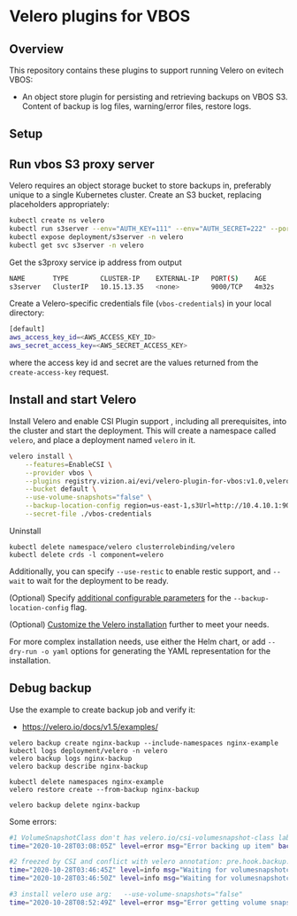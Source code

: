 # Velero plugins for VBOS

## Overview

This repository contains these plugins to support running Velero on evitech VBOS:

- An object store plugin for persisting and retrieving backups on VBOS S3. Content of backup is log files, warning/error files, restore logs.

## Setup

## Run vbos S3 proxy server

Velero requires an object storage bucket to store backups in, preferably unique to a single Kubernetes cluster. Create an S3 bucket, replacing placeholders appropriately:

```bash
kubectl create ns velero
kubectl run s3server --env="AUTH_KEY=111" --env="AUTH_SECRET=222" --port=9000 --image=registry.vizion.ai/evi/s3proxy:v1 -n velero
kubectl expose deployment/s3server -n velero
kubectl get svc s3server -n velero
```

Get the s3proxy service ip address from output

```bash
NAME       TYPE        CLUSTER-IP    EXTERNAL-IP   PORT(S)    AGE
s3server   ClusterIP   10.15.13.35   <none>        9000/TCP   4m32s
```

Create a Velero-specific credentials file (`vbos-credentials`) in your local directory:

```bash
[default]
aws_access_key_id=<AWS_ACCESS_KEY_ID>
aws_secret_access_key=<AWS_SECRET_ACCESS_KEY>
```

where the access key id and secret are the values returned from the `create-access-key` request.

## Install and start Velero

Install Velero and enable CSI Plugin support 
, including all prerequisites, into the cluster and start the deployment. This will create a namespace called `velero`, and place a deployment named `velero` in it.

```bash
velero install \
    --features=EnableCSI \
    --provider vbos \
    --plugins registry.vizion.ai/evi/velero-plugin-for-vbos:v1.0,velero/velero-plugin-for-csi:v0.1.2 \
    --bucket default \
    --use-volume-snapshots="false" \
    --backup-location-config region=us-east-1,s3Url=http://10.4.10.1:9000,s3ForcePathStyle=true \
    --secret-file ./vbos-credentials
```

Uninstall 

```base
kubectl delete namespace/velero clusterrolebinding/velero
kubectl delete crds -l component=velero
```

Additionally, you can specify `--use-restic` to enable restic support, and `--wait` to wait for the deployment to be ready.

(Optional) Specify [additional configurable parameters][1] for the `--backup-location-config` flag.

(Optional) [Customize the Velero installation][2] further to meet your needs.

For more complex installation needs, use either the Helm chart, or add `--dry-run -o yaml` options for generating the YAML representation for the installation.

## Debug backup

Use the example to create backup job and verify it:
- https://velero.io/docs/v1.5/examples/

```base
velero backup create nginx-backup --include-namespaces nginx-example
kubectl logs deployment/velero -n velero
velero backup logs nginx-backup
velero backup describe nginx-backup

kubectl delete namespaces nginx-example
velero restore create --from-backup nginx-backup

velero backup delete nginx-backup
```

Some errors:

```bash
#1 VolumeSnapshotClass don't has velero.io/csi-volumesnapshot-class label
time="2020-10-28T03:08:05Z" level=error msg="Error backing up item" backup=velero/nginx-backup-csi error="error executing custom action (groupResource=persistentvolumeclaims, namespace=nginx-example, name=nginx-logs): rpc error: code = Unknown desc = failed to get volumesnapshotclass for storageclass csi-ext4-sc-vset1: failed to get volumesnapshotclass for provisioner ext4.vbos.evitech.ai, ensure that the desired volumesnapshot class has the velero.io/csi-volumesnapshot-class label" logSource="pkg/backup/backup.go:455" name=nginx-deployment-f96b7fd86-9mp8p

#2 freezed by CSI and conflict with velero annotation: pre.hook.backup.velero.io/command: '["/sbin/fsfreeze", "--freeze", "/var/log/nginx"]'
time="2020-10-28T03:46:45Z" level=info msg="Waiting for volumesnapshotcontents snapcontent-052791aa-95ec-4b5f-acc8-11d1900bd09b to have snapshot handle. Retrying in 5s" backup=velero/nginx-backup-csi1 cmd=/plugins/velero-plugin-for-csi logSource="/go/src/velero-plugin-for-csi/internal/util/util.go:179" pluginName=velero-plugin-for-csi
time="2020-10-28T03:46:50Z" level=info msg="Waiting for volumesnapshotcontents snapcontent-052791aa-95ec-4b5f-acc8-11d1900bd09b to have snapshot handle. Retrying in 5s" backup=velero/nginx-backup-csi1 cmd=/plugins/velero-plugin-for-csi logSource="/go/src/velero-plugin-for-csi/internal/util/util.go:179" pluginName=velero-plugin-for-csi

#3 install velero use arg:   --use-volume-snapshots="false" 
time="2020-10-28T08:52:49Z" level=error msg="Error getting volume snapshotter for volume snapshot location" backup=velero/nginx-backup2 error="unable to locate VolumeSnapshotter plugin named velero.io/vbos" logSource="pkg/backup/item_backupper.go:449" name=vbos-a1b22b6b-4ffb-453d-bc81-84e5313260bf namespace= persistentVolume=vbos-a1b22b6b-4ffb-453d-bc81-84e5313260bf resource=persistentvolumes volumeSnapshotLocation=default
```

[1]: backupstoragelocation.md
[2]: https://velero.io/docs/customize-installation/